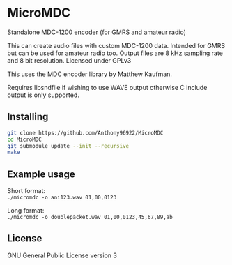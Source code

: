# MicroMDC
Standalone MDC-1200 encoder (for GMRS and amateur radio)

This can create audio files with custom MDC-1200 data. Intended for GMRS but can be used for amateur radio too. Output files are 8 kHz sampling rate and 8 bit resolution. Licensed under GPLv3

This uses the MDC encoder library by Matthew Kaufman.

Requires libsndfile if wishing to use WAVE output otherwise C include output is only supported.
## Installing
````sh
git clone https://github.com/Anthony96922/MicroMDC
cd MicroMDC
git submodule update --init --recursive
make
````  
## Example usage
Short format:  
`./micromdc -o ani123.wav 01,00,0123`

Long format:  
`./micromdc -o doublepacket.wav 01,00,0123,45,67,89,ab`  
## License
GNU General Public License version 3  
